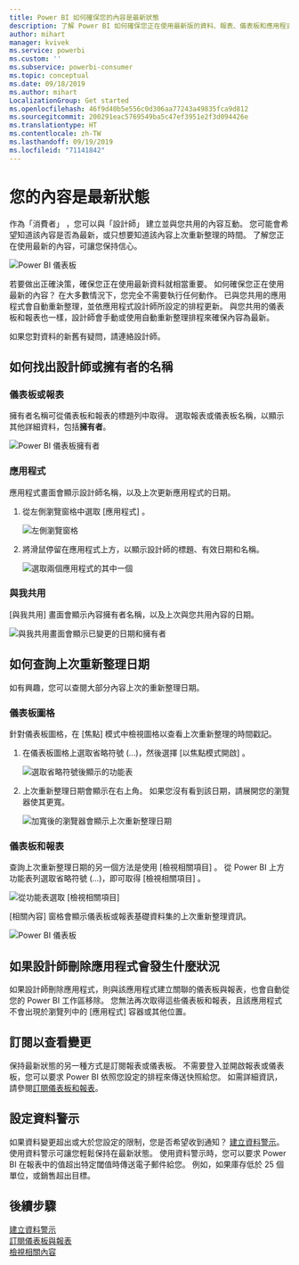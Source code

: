 ```yaml
---
title: Power BI 如何確保您的內容是最新狀態
description: 了解 Power BI 如何確保您正在使用最新版的資料、報表、儀表板和應用程式。
author: mihart
manager: kvivek
ms.service: powerbi
ms.custom: ''
ms.subservice: powerbi-consumer
ms.topic: conceptual
ms.date: 09/18/2019
ms.author: mihart
LocalizationGroup: Get started
ms.openlocfilehash: 46f9d40b5e556c0d306aa77243a49835fca9d812
ms.sourcegitcommit: 200291eac5769549ba5c47ef3951e2f3d094426e
ms.translationtype: HT
ms.contentlocale: zh-TW
ms.lasthandoff: 09/19/2019
ms.locfileid: "71141842"
---
```

# <a name="your-content-is-up-to-date"></a>您的內容是最新狀態
作為「消費者」  ，您可以與「設計師」  建立並與您共用的內容互動。 您可能會希望知道該內容是否為最新，或只想要知道該內容上次重新整理的時間。 了解您正在使用最新的內容，可讓您保持信心。  
 
![Power BI 儀表板](media/end-user-fresh/power-bi-dashboards.png)


若要做出正確決策，確保您正在使用最新資料就相當重要。 如何確保您正在使用最新的內容？ 在大多數情況下，您完全不需要執行任何動作。 已與您共用的應用程式會自動重新整理，並依應用程式設計師所設定的排程更新。 與您共用的儀表板和報表也一樣，設計師會手動或使用自動重新整理排程來確保內容為最新。  

如果您對資料的新舊有疑問，請連絡設計師。

## <a name="how-to-locate-the-name-of-the-designer-or-owner"></a>如何找出設計師或擁有者的名稱

### <a name="dashboard-or-report"></a>儀表板或報表

擁有者名稱可從儀表板和報表的標題列中取得。 選取報表或儀表板名稱，以顯示其他詳細資料，包括**擁有者**。

![Power BI 儀表板擁有者](media/end-user-fresh/power-bi-owner.png)


### <a name="apps"></a>應用程式

應用程式畫面會顯示設計師名稱，以及上次更新應用程式的日期。  

1. 從左側瀏覽窗格中選取 [應用程式]  。

    ![左側瀏覽窗格](media/end-user-fresh/power-bi-nav-app.png)



2. 將滑鼠停留在應用程式上方，以顯示設計師的標題、有效日期和名稱。 

    ![選取兩個應用程式的其中一個](media/end-user-fresh/power-bi-app.png)


### <a name="shared-with-me"></a>與我共用
[與我共用]  畫面會顯示內容擁有者名稱，以及上次與您共用內容的日期。

![與我共用畫面會顯示已變更的日期和擁有者](media/end-user-fresh/power-bi-share.png) 


## <a name="how-to-look-up-the-last-refresh-date"></a>如何查詢上次重新整理日期
如有興趣，您可以查閱大部分內容上次的重新整理日期。 

### <a name="dashboard-tiles"></a>儀表板圖格
針對儀表板圖格，在 [焦點] 模式中檢視圖格以查看上次重新整理的時間戳記。

1. 在儀表板圖格上選取省略符號 (...)，然後選擇 [以焦點模式開啟]  。

    ![選取省略符號後顯示的功能表](media/end-user-fresh/power-bi-focus-mode.png)

2. 上次重新整理日期會顯示在右上角。 如果您沒有看到該日期，請展開您的瀏覽器使其更寬。 

    ![加寬後的瀏覽器會顯示上次重新整理日期](media/end-user-fresh/power-bi-last-refresh2.png)

### <a name="dashboards-and-reports"></a>儀表板和報表
查詢上次重新整理日期的另一個方法是使用 [檢視相關項目]  。  從 Power BI 上方功能表列選取省略符號 (...)，即可取得 [檢視相關項目]  。

![從功能表選取 [檢視相關項目]](media/end-user-fresh/power-bi-view-related-dropdown.png)

[相關內容]  窗格會顯示儀表板或報表基礎資料集的上次重新整理資訊。

![Power BI 儀表板](media/end-user-fresh/power-bi-refresh.png)

## <a name="what-happens-if-an-app-is-deleted-by-the-designer"></a>如果設計師刪除應用程式會發生什麼狀況

如果設計師刪除應用程式，則與該應用程式建立關聯的儀表板與報表，也會自動從您的 Power BI 工作區移除。 您無法再次取得這些儀表板和報表，且該應用程式不會出現於瀏覽列中的 [應用程式] 容器或其他位置。


## <a name="subscribe-to-see-changes"></a>訂閱以查看變更
保持最新狀態的另一種方式是訂閱報表或儀表板。 不需要登入並開啟報表或儀表板，您可以要求 Power BI 依照您設定的排程來傳送快照給您。  如需詳細資訊，請參閱[訂閱儀表板和報表](end-user-subscribe.md)。

## <a name="set-data-alerts"></a>設定資料警示
如果資料變更超出或大於您設定的限制，您是否希望收到通知？ [建立資料警示](end-user-alerts.md)。  使用資料警示可讓您輕鬆保持在最新狀態。 使用資料警示時，您可以要求 Power BI 在報表中的值超出特定閾值時傳送電子郵件給您。  例如，如果庫存低於 25 個單位，或銷售超出目標。  

## <a name="next-steps"></a>後續步驟
[建立資料警示](end-user-alerts.md)    
[訂閱儀表板與報表](end-user-subscribe.md)    
[檢視相關內容](end-user-related.md)    
